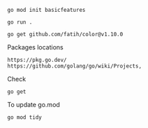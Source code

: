 ```
go mod init basicfeatures

go run .
```

```
go get github.com/fatih/color@v1.10.0
```

Packages locations
```
https://pkg.go.dev/
https://github.com/golang/go/wiki/Projects,
```

Check
```
go get
```


To update go.mod
```
go mod tidy
```